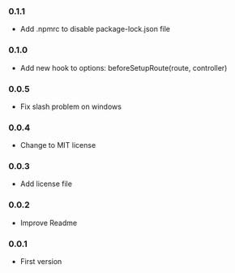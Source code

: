 ### 0.1.1
- Add .npmrc to disable package-lock.json file

### 0.1.0
- Add new hook to options: beforeSetupRoute(route, controller)

### 0.0.5
- Fix slash problem on windows

### 0.0.4
- Change to MIT license

### 0.0.3
- Add license file

### 0.0.2
- Improve Readme

### 0.0.1
- First version